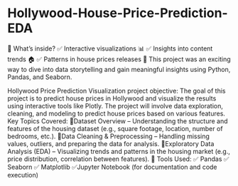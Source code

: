# Hollywood-House-Price-Prediction-EDA

📌 What’s inside?
✅ Interactive visualizations 📊
✅ Insights into content trends 🏠
✅ Patterns in house prices releases 📅
This project was an exciting way to dive into data storytelling and gain meaningful insights using Python, Pandas, and Seaborn.

Hollywood Price Prediction Visualization project objective:
The goal of this project is to predict house prices in Hollywood and visualize the results using interactive tools like Plotly. The project will involve data exploration, cleaning, and modeling to predict house prices based on various features.
Key Topics Covered:
🔹Dataset Overview – Understanding the structure and features of the housing dataset (e.g., square footage, location, number of bedrooms, etc.).
🔹Data Cleaning & Preprocessing – Handling missing values, outliers, and preparing the data for analysis.
🔹Exploratory Data Analysis (EDA) – Visualizing trends and patterns in the housing market (e.g., price distribution, correlation between features).
📌 Tools Used:
✅ Pandas 
✅ Seaborn 
✅ Matplotlib
✅Jupyter Notebook (for documentation and code execution)
